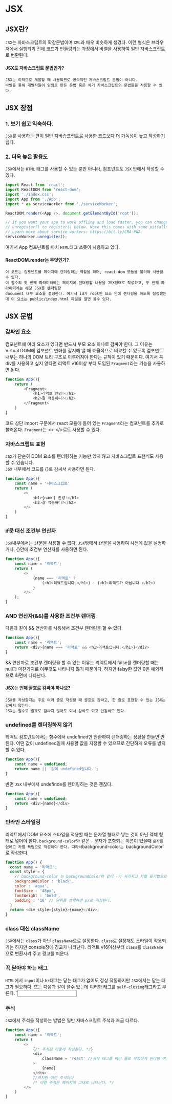# JSX

## JSX란?

`JSX`는 자바스크립트의 확장문법이며 `XML`과 매우 비슷하게 생겼다.
이런 형식은 브라우저에서 실행되괴 전에 코드가 번들링되는 과정에서 바벨을 사용하여 
일반 자바스크립트로 변환된다.


#### JSX도 자바스크립트 문법인가?
```
JSX는 리액트로 개발할 때 사용되므로 공식적인 자바스크립트 문법이 아니다.
바벨을 통해 개발자들이 임의로 만든 문법 혹은 차기 자바스크립트의 문법들을 사용할 수 있다.
```


## JSX 장점

### 1. 보기 쉽고 익숙하다.  
`JSX`를 사용하는 편이 일반 자바습크립트로 사용한 코드보다 더 가독성이 높고 작성하기 쉽다.


### 2. 더욱 높은 활용도
`JSX`에서는 `HTML` 태그를 사용할 수 있는 뿐만 아니라, 컴포넌트도 `JSX` 안에서 작성할 수 있다.


```javascript
import React from 'react';
import ReactDOM from 'react-dom';
import './index.css';
import App from './App';
import * as serviceWorker from './serviceWorker';

ReactDOM.render(<App />, document.getElementById('root'));

// If you want your app to work offline and load faster, you can change
// unregister() to register() below. Note this comes with some pitfalls.
// Learn more about service workers: https://bit.ly/CRA-PWA
serviceWorker.unregister();
```
여기서 App 컴포넌트를 마치 `HTML`태그 쓰듯이 사용하고 있다.


#### ReactDOM.render는 무엇인가?
```
이 코드는 컴포넌트를 페이지에 렌더링하는 역할을 하며, react-dom 모듈을 불러와 사용할 수 있다.  
이 함수의 첫 번째 파라미터에는 페이지에 렌더링할 내용을 JSX형태로 작성하고, 두 번째 파라미터에는 해당 JSX를 렌더링할 
document 내부 요소를 설정한다. 여기서 id가 root인 요소 안에 렌더링을 하도록 설정했는데 이 요소는 public/index.html 파일을 열면 볼수 있다.
```

## JSX 문법

### 감싸인 요소
컴포넌트에 여러 요소가 있다면 반드시 부모 요소 하나로 감싸야 한다.
그 이유는 Virtual DOM에 컴포넌트 변화를 감지해 낼 때 효율적으로 비교할 수 있도록 컴포넌트 내부는 하나의 DOM 트리 구조로 이루어져야 한다는 규칙이 있기 때문이다.
여기서 꼭 div를 사용하고 싶지 않다면 리액트 v16이상 부터 도입된 `Fragment`라는 기능을 사용하면 된다.

```javascript
function App(){
    return (
        <Fragment>
            <h1>리액트 안녕!</h1>
            <h2>잘 작동하니?</h2>
        </Fragment>
    )
}
```

코드 상단 import 구문에서 react 모듈에 들어 있는 `Fragment`라는 컴포넌트를 추가로 불러온다.
`Fragment`는 <> </>로도 사용할 수 있다.

### 자바스크립트 표현
`JSX`가 단순히 DOM 요소를 렌더링하는 기능만 있지 않고 자바스크립트 표현식도 사용할 수 있습니다.  
`JSX` 내부에서 코드를 {}로 감싸서 사용하면 된다.

```javascript
function App(){
    const name = '자바스크립트'
    return (
        <>
            <h1>{name} 안녕!</h1>
            <h2>잘 작동하니?</h2>
        </>
    )
}
```

### if문 대신 조건부 연산자
`JSX`내부에서는 `if`문을 사용할 수 없다. `JSX`밖에서 `if`문을 사용하여 사전에 값을 설정하거나, {}안에 조건부 연산자를 사용하면 된다.
```javascript
function App(){
    const name = '리액트';
    return (
        <>
            {name === '리액트' ? 
                (<h1>리액트입니다.</h1>) : (<h2>리액트가 아닙니다.</h2>)
            }
        </>
    );
}
```

### AND 연산자(&&)를 사용한 조건부 렌더링
다음과 같이 && 연산자를 사용해서 조건부 렌더링을 할 수 있다.
```javascript
function App(){
    const name = '리액트';
    return <div>{name === '리액트' && <h1>리액트입니다.</h1>}</div>
}
```
&& 연산자로 조건부 렌더링을 할 수 있는 이유는 리액트에서 false를 렌더링할 때는 null과 마찬가지로
아무것도 나타나지 않기 때문이다. 하지만 falsy한 값인 0은 예외적으로 화면에 나타난다.

#### JSX는 언제 괄호로 감싸야 하나요?
```
JSX를 작성할때는 주로 여러 줄로 작성할 때 괄호로 감싸고, 한 줄로 표현할 수 있는 JSX는 감싸지 않는다.
JSX는 필수로 괄호로 감싸지 않아도 되서 감싸도 되고 안감싸도 된다.
```

### undefined를 렌더링하지 않기
리액트 컴포넌트에서는 함수에서 undefined만 반환하여 렌더링하는 상황을 만들면 안된다.
어떤 값이 undefined일때 사용할 값을 지정할 수 있으므로 간단하게 오류를 방지할 수 있다.

```javascript
function App(){
    const name = undefined;
    return name || '값이 undefined입니다.';
}
```

반면 `JSX` 내부에서 undefinde를 렌더링하는 것은 괜찮다.

```javascript
function App(){
    const name = undefined;
    return <div>{name}</div>
}
```

### 인라인 스타일링
리액트에서 DOM 요소에 스타일을 적용할 때는 문자열 형태로 넣는 것이 아닌 객체 형태로 넣어야 한다.
`background-color`와 같은 - 문자가 포함되는 이름이 있을때 ` 문자를 없애고 카멜 푝법으로 작성해야 한다.
따라서 `background-color`는 `backgroundColor`로 작성한다.

```javascript
function App() {
  const name = '리액트';
  const style = {
    // background-color 는 backgroundColor와 같이 -가 사라지고 카멜 표기법으로 작성된다.
    backgroundColor : 'black',
    color : 'aqua',
    fontSize : '48px',
    fontWeight : 'bold',
    padding : '16' // 단위를 생략하면 px로 지정된다.
  }
  return <div style={style}>{name}</div>;
}
```

### class 대신 className
`JSX`에서는 `class`가 아닌 `className`으로 설정한다.
`class`로 설정해도 스타일이 적용되기는 하지만 console창에 경고가 나타난다.
리액트 v16이상부터 `class`를 `className`으로 변환시켜 주고 경고를 띄운다.

### 꼭 닫아야 하는 태그
`HTML`에서 `input`이나 `br`태그는 닫는 태그가 없어도 정상 작동하지만 `JSX`에서는 닫는 태그가 필요하다.
또는 다음과 같이 쓸수 있는데 이러한 태그를 `self-closing`태그라고 부른다. `<input />

### 주석
`JSX`에서 주석을 작성하는 방법은 일반 자바스크립트 주석과 조금 다르다.
```javascript
function App(){
    const name = '리액트';
    return (
        <>
            {/* 주석은 이렇게 작성한다. */}
            <div
                className = 'react' //시작 태그를 여러 줄로 작성하게 된다면 여기에 주석을 작성할 수 있다.
            >
                {name}
            </div>
            //하지만 이런 주석이나
            /* 이런 주석은 페이지에 그대로 나타난다. */
        </>
    )
}
```